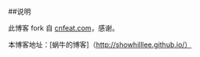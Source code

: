 ##说明

此博客 fork 自 [cnfeat.com](https://github.com/cnfeat/blog.io)，感谢。


本博客地址：[蜗牛的博客]（http://showhilllee.github.io/）



